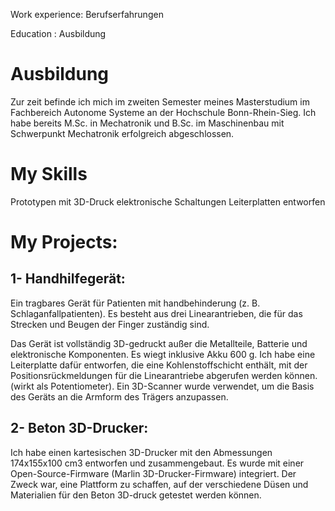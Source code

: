 Work experience: Berufserfahrungen


Education : Ausbildung

# Ausbildung

Zur zeit befinde ich mich im zweiten Semester meines Masterstudium im Fachbereich Autonome Systeme an der Hochschule Bonn-Rhein-Sieg. Ich habe bereits M.Sc. in Mechatronik und B.Sc. im Maschinenbau mit Schwerpunkt Mechatronik erfolgreich abgeschlossen.

# My Skills

 Prototypen mit 3D-Druck
 elektronische Schaltungen
 Leiterplatten entworfen
# My Projects:

## 1- Handhilfegerät:
Ein tragbares Gerät für Patienten mit handbehinderung (z. B. Schlaganfallpatienten). Es besteht aus drei Linearantrieben, die für das Strecken und Beugen der Finger zuständig sind.

Das Gerät ist vollständig 3D-gedruckt außer die Metallteile, Batterie und elektronische Komponenten. Es wiegt inklusive Akku 600 g.
Ich habe eine Leiterplatte dafür entworfen, die eine Kohlenstoffschicht enthält, mit der Positionsrückmeldungen für die Linearantriebe abgerufen werden können. (wirkt als Potentiometer).
Ein 3D-Scanner wurde verwendet, um die Basis des Geräts an die Armform des Trägers anzupassen.

## 2- Beton 3D-Drucker:
Ich habe einen kartesischen 3D-Drucker mit den Abmessungen 174x155x100 cm3 entworfen und zusammengebaut.
Es wurde mit einer Open-Source-Firmware (Marlin 3D-Drucker-Firmware) integriert.
Der Zweck war, eine Plattform zu schaffen, auf der verschiedene Düsen und Materialien für den Beton 3D-druck getestet werden können.
